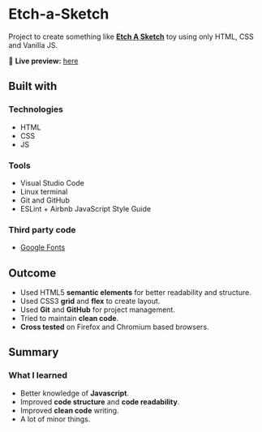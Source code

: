 # Etch-a-Sketch

Project to create something like [**Etch A Sketch**](https://en.wikipedia.org/wiki/Etch_A_Sketch) toy using only HTML, CSS and Vanilla JS.

🔗 **Live preview:** [here](https://polymorpheteen.github.io/Etch-a-Sketch/)

## Built with

### Technologies

- HTML
- CSS
- JS

### Tools

- Visual Studio Code
- Linux terminal
- Git and GitHub
- ESLint + Airbnb JavaScript Style Guide

### Third party code

- [Google Fonts](https://fonts.google.com/)

## Outcome

- Used HTML5 **semantic elements** for better readability and structure.
- Used CSS3 **grid** and **flex** to create layout.
- Used **Git** and **GitHub** for project management.
- Tried to maintain **clean code**.
- **Cross tested** on Firefox and Chromium based browsers.

## Summary

### What I learned

- Better knowledge of **Javascript**.
- Improved **code structure** and **code readability**.
- Improved **clean code** writing.
- A lot of minor things.
